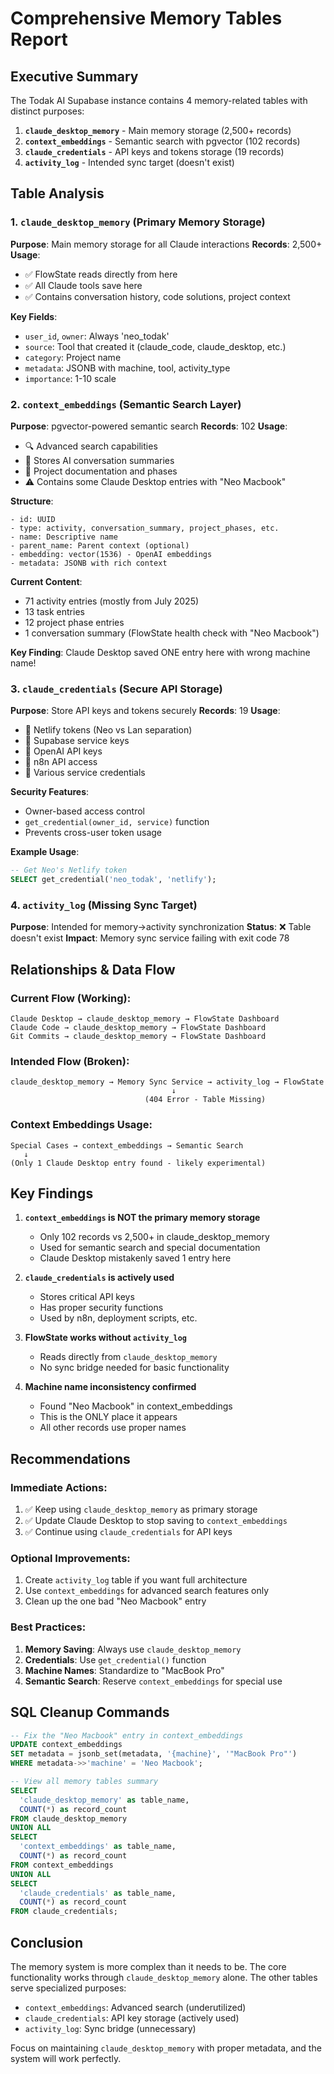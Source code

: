 # Comprehensive Memory Tables Report

## Executive Summary

The Todak AI Supabase instance contains 4 memory-related tables with distinct purposes:

1. **`claude_desktop_memory`** - Main memory storage (2,500+ records)
2. **`context_embeddings`** - Semantic search with pgvector (102 records)
3. **`claude_credentials`** - API keys and tokens storage (19 records)
4. **`activity_log`** - Intended sync target (doesn't exist)

## Table Analysis

### 1. `claude_desktop_memory` (Primary Memory Storage)

**Purpose**: Main memory storage for all Claude interactions
**Records**: 2,500+
**Usage**: 
- ✅ FlowState reads directly from here
- ✅ All Claude tools save here
- ✅ Contains conversation history, code solutions, project context

**Key Fields**:
- `user_id`, `owner`: Always 'neo_todak'
- `source`: Tool that created it (claude_code, claude_desktop, etc.)
- `category`: Project name
- `metadata`: JSONB with machine, tool, activity_type
- `importance`: 1-10 scale

### 2. `context_embeddings` (Semantic Search Layer)

**Purpose**: pgvector-powered semantic search
**Records**: 102
**Usage**:
- 🔍 Advanced search capabilities
- 📝 Stores AI conversation summaries
- 🏢 Project documentation and phases
- ⚠️ Contains some Claude Desktop entries with "Neo Macbook"

**Structure**:
```
- id: UUID
- type: activity, conversation_summary, project_phases, etc.
- name: Descriptive name
- parent_name: Parent context (optional)
- embedding: vector(1536) - OpenAI embeddings
- metadata: JSONB with rich context
```

**Current Content**:
- 71 activity entries (mostly from July 2025)
- 13 task entries
- 12 project phase entries
- 1 conversation summary (FlowState health check with "Neo Macbook")

**Key Finding**: Claude Desktop saved ONE entry here with wrong machine name!

### 3. `claude_credentials` (Secure API Storage)

**Purpose**: Store API keys and tokens securely
**Records**: 19
**Usage**:
- 🔑 Netlify tokens (Neo vs Lan separation)
- 🔑 Supabase service keys
- 🔑 OpenAI API keys
- 🔑 n8n API access
- 🔑 Various service credentials

**Security Features**:
- Owner-based access control
- `get_credential(owner_id, service)` function
- Prevents cross-user token usage

**Example Usage**:
```sql
-- Get Neo's Netlify token
SELECT get_credential('neo_todak', 'netlify');
```

### 4. `activity_log` (Missing Sync Target)

**Purpose**: Intended for memory→activity synchronization
**Status**: ❌ Table doesn't exist
**Impact**: Memory sync service failing with exit code 78

## Relationships & Data Flow

### Current Flow (Working):
```
Claude Desktop → claude_desktop_memory → FlowState Dashboard
Claude Code → claude_desktop_memory → FlowState Dashboard
Git Commits → claude_desktop_memory → FlowState Dashboard
```

### Intended Flow (Broken):
```
claude_desktop_memory → Memory Sync Service → activity_log → FlowState
                                    ↓
                              (404 Error - Table Missing)
```

### Context Embeddings Usage:
```
Special Cases → context_embeddings → Semantic Search
   ↓
(Only 1 Claude Desktop entry found - likely experimental)
```

## Key Findings

1. **`context_embeddings` is NOT the primary memory storage**
   - Only 102 records vs 2,500+ in claude_desktop_memory
   - Used for semantic search and special documentation
   - Claude Desktop mistakenly saved 1 entry here

2. **`claude_credentials` is actively used**
   - Stores critical API keys
   - Has proper security functions
   - Used by n8n, deployment scripts, etc.

3. **FlowState works without `activity_log`**
   - Reads directly from `claude_desktop_memory`
   - No sync bridge needed for basic functionality

4. **Machine name inconsistency confirmed**
   - Found "Neo Macbook" in context_embeddings
   - This is the ONLY place it appears
   - All other records use proper names

## Recommendations

### Immediate Actions:
1. ✅ Keep using `claude_desktop_memory` as primary storage
2. ✅ Update Claude Desktop to stop saving to `context_embeddings`
3. ✅ Continue using `claude_credentials` for API keys

### Optional Improvements:
1. Create `activity_log` table if you want full architecture
2. Use `context_embeddings` for advanced search features only
3. Clean up the one bad "Neo Macbook" entry

### Best Practices:
1. **Memory Saving**: Always use `claude_desktop_memory`
2. **Credentials**: Use `get_credential()` function
3. **Machine Names**: Standardize to "MacBook Pro"
4. **Semantic Search**: Reserve `context_embeddings` for special use

## SQL Cleanup Commands

```sql
-- Fix the "Neo Macbook" entry in context_embeddings
UPDATE context_embeddings 
SET metadata = jsonb_set(metadata, '{machine}', '"MacBook Pro"')
WHERE metadata->>'machine' = 'Neo Macbook';

-- View all memory tables summary
SELECT 
  'claude_desktop_memory' as table_name, 
  COUNT(*) as record_count 
FROM claude_desktop_memory
UNION ALL
SELECT 
  'context_embeddings' as table_name, 
  COUNT(*) as record_count 
FROM context_embeddings
UNION ALL
SELECT 
  'claude_credentials' as table_name, 
  COUNT(*) as record_count 
FROM claude_credentials;
```

## Conclusion

The memory system is more complex than it needs to be. The core functionality works through `claude_desktop_memory` alone. The other tables serve specialized purposes:
- `context_embeddings`: Advanced search (underutilized)
- `claude_credentials`: API key storage (actively used)
- `activity_log`: Sync bridge (unnecessary)

Focus on maintaining `claude_desktop_memory` with proper metadata, and the system will work perfectly.